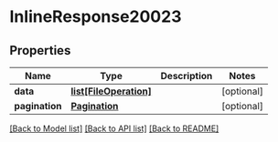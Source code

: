 # InlineResponse20023

## Properties
Name | Type | Description | Notes
------------ | ------------- | ------------- | -------------
**data** | [**list[FileOperation]**](FileOperation.md) |  | [optional] 
**pagination** | [**Pagination**](Pagination.md) |  | [optional] 

[[Back to Model list]](../README.md#documentation-for-models) [[Back to API list]](../README.md#documentation-for-api-endpoints) [[Back to README]](../README.md)

